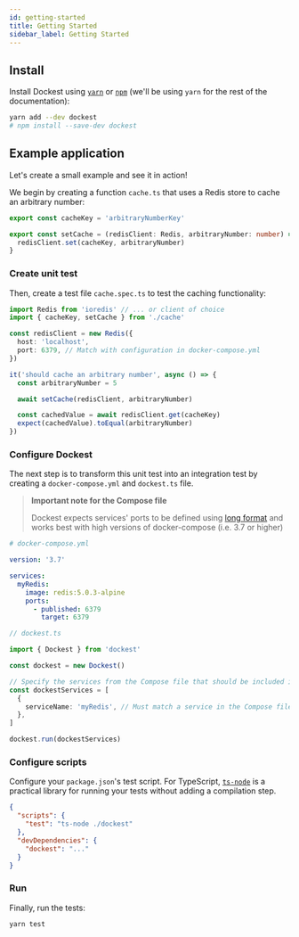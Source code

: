 ```yaml
---
id: getting-started
title: Getting Started
sidebar_label: Getting Started
---
```


## Install

Install Dockest using [`yarn`](https://yarnpkg.com/en/package/jest) or [`npm`](https://www.npmjs.com/) (we'll be using `yarn` for the rest of the documentation):

```bash
yarn add --dev dockest
# npm install --save-dev dockest
```

## Example application

Let's create a small example and see it in action!

We begin by creating a function `cache.ts` that uses a Redis store to cache an arbitrary number:

```ts
export const cacheKey = 'arbitraryNumberKey'

export const setCache = (redisClient: Redis, arbitraryNumber: number) => {
  redisClient.set(cacheKey, arbitraryNumber)
}
```

### Create unit test

Then, create a test file `cache.spec.ts` to test the caching functionality:

```ts
import Redis from 'ioredis' // ... or client of choice
import { cacheKey, setCache } from './cache'

const redisClient = new Redis({
  host: 'localhost',
  port: 6379, // Match with configuration in docker-compose.yml
})

it('should cache an arbitrary number', async () => {
  const arbitraryNumber = 5

  await setCache(redisClient, arbitraryNumber)

  const cachedValue = await redisClient.get(cacheKey)
  expect(cachedValue).toEqual(arbitraryNumber)
})
```

### Configure Dockest

The next step is to transform this unit test into an integration test by creating a `docker-compose.yml` and `dockest.ts` file.

> **Important note for the Compose file**
>
> Dockest expects services' ports to be defined using [long format](https://docs.docker.com/compose/compose-file/#long-syntax-1) and works best with high versions of docker-compose (i.e. 3.7 or higher)

```yml
# docker-compose.yml

version: '3.7'

services:
  myRedis:
    image: redis:5.0.3-alpine
    ports:
      - published: 6379
        target: 6379
```

```ts
// dockest.ts

import { Dockest } from 'dockest'

const dockest = new Dockest()

// Specify the services from the Compose file that should be included in the integration test
const dockestServices = [
  {
    serviceName: 'myRedis', // Must match a service in the Compose file
  },
]

dockest.run(dockestServices)
```

### Configure scripts

Configure your `package.json`'s test script. For TypeScript, [`ts-node`](https://www.npmjs.com/package/ts-node) is a practical library for running your tests without adding a compilation step.

```json
{
  "scripts": {
    "test": "ts-node ./dockest"
  },
  "devDependencies": {
    "dockest": "..."
  }
}
```

### Run

Finally, run the tests:

```sh
yarn test
```
